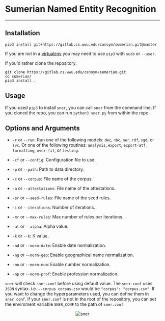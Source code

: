 # Sumerian Named Entity Recognition
---
## Installation
```
pip3 install git+https://gitlab.cs.wwu.edu/canoym/sumerian.git@master
```
If you are not in a [virtualenv] you may need to use `pip3` with `sudo` or
`--user`.

If you'd rather clone the repository.
```
git clone https://gitlab.cs.wwu.edu/canoym/sumerian.git
cd sumerian/
pip3 install .
```

## Usage
If you used `pip3` to install `sner`, you can call `sner` from the command
line.
If you cloned the repo, you can run `python3 sner.py` from within the repo.

## Options and Arguments
* `-r` or `--run`: Run one of the following models: `dec`, `nbc`, `ner`, `rdf`,
`sgd`, or `svc`. Or one of the following routines: `analysis`, `export`, 
`export-atf`, `formatting`, `over-fit`, or `testing`.
* `-cf` or `--config`: Configuration file to use.
* `-p` or `--path`: Path to data directory.
* `-c` or `--corpus`: File name of the corpus.
* `-a` or `--attestations`: File name of the attestations.
* `-sr` or `--seed-rules`: File name of the seed rules.

* `-i` or `--iterations`: Number of iterations.
* `-mr` or `--max-rules`: Max number of rules per iterations.
* `-al` or `--alpha`: Alpha value.
* `-k` or `--k`: K value.

* `-nd` or `--norm-date`: Enable date normalization.
* `-ng` or `--norm-geo`: Enable geographical name normalization.
* `-nn` or `--norm-num`: Enable number normalization.
* `-np` or `--norm-prof`: Enable profession normalization.

`sner` will check `sner.conf` before using default value.
The `sner.conf` uses `JSON` syntax.
i.e. `--corpus corpus.csv` would be `"corpus": "corpus.csv"`.
If you want to change the hyperparameters used,
you can define them in `sner.conf`.
If your `sner.conf` is not in the root of the repository,
you can set the enviroment variable `SNER_CONF` to the path of `sner.conf`.

<p align="center">
    <img src="https://i.imgur.com/CpI851D.jpg" alt="sner">
</p>

[virtualenv]: https://virtualenv.pypa.io/en/stable/
